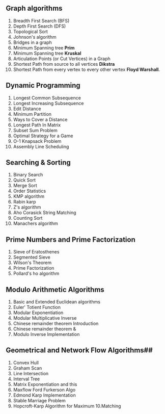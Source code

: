 ## Graph algorithms #
1. Breadth First Search (BFS)
2. Depth First Search (DFS)
3. Topological Sort
4. Johnson's algorithm
5. Bridges in a graph
6. Minimum Spanning tree **Prim**
7. Minimum Spanning tree **Kruskal**
8. Articulation Points (or Cut Vertices) in a Graph
9. Shortest Path from source to all vertices **Dikstra**
10. Shortest Path from every vertex to every other vertex **Floyd Warshall**.

## Dynamic Programming ##
1. Longest Common Subsequence
2. Longest Increasing Subsequence
3. Edit Distance
4. Minimum Partition
5. Ways to Cover a Distance
6. Longest Path In Matrix
7. Subset Sum Problem
8. Optimal Strategy for a Game
9. O-1 Knapsack Problem
10. Assembly Line Scheduling

## Searching & Sorting ##
1. Binary Search
2. Quick Sort
3. Merge Sort
4. Order Statistics
5. KMP algorithm
6. Rabin karp
7. Z's algorithm
8. Aho Corasick String Matching
9. Counting Sort
10. Manachers algorithm

## Prime Numbers and Prime Factorization ##
1. Sieve of Eratosthenes
2. Segmented Sieve
3. Wilson's Theorem
4. Prime Factorization
5. Pollard's ho algorithm

## Modulo Arithmetic Algorithms ##
1. Basic and Extended Euclidean algorithms
2. Euler' Totient Function
3. Modular Exponentiation
4. Modular Multiplicative Inverse
5. Chinese remainder theorem Introduction
6. Chinese remainder theorem &
7. Modulo Inverse Implementation

## Geometrical and Network Flow Algorithms##
1. Convex Hull
2. Graham Scan
3. Line Intersection
4. Interval Tree
5. Matrix Exponentiation and this
6. Maxflow Ford Furkerson Algo
7. Edmond Karp Implementation
8. Stable Marriage Problem
9. Hopcroft-Karp Algorithm for Maximum 10.Matching